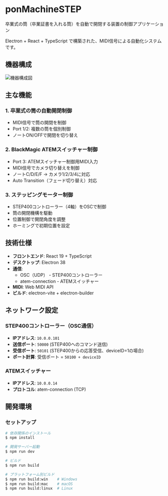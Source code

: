 # ponMachineSTEP

卒業式の筒（卒業証書を入れる筒）を自動で開閉する装置の制御アプリケーション

Electron + React + TypeScript で構築された、MIDI信号による自動化システムです。

## 機器構成

![機器構成図](./機器構成.drawio.png)

## 主な機能

### 1. 卒業式の筒の自動開閉制御

- MIDI信号で筒の開閉を制御
- Port 1/2: 複数の筒を個別制御
- ノートON/OFFで開閉を切り替え

### 2. BlackMagic ATEMスイッチャー制御

- Port 3: ATEMスイッチャー制御用MIDI入力
- MIDI信号でカメラ切り替えを制御
- ノートC/D/E/F → カメラ1/2/3/4に対応
- Auto Transition（フェード切り替え）対応

### 3. ステッピングモーター制御

- STEP400コントローラー（4軸）をOSCで制御
- 筒の開閉機構を駆動
- 位置制御で開閉角度を調整
- ホーミングで初期位置を設定

## 技術仕様

- **フロントエンド**: React 19 + TypeScript
- **デスクトップ**: Electron 38
- **通信**:
  - OSC（UDP） - STEP400コントローラー
  - atem-connection - ATEMスイッチャー
- **MIDI**: Web MIDI API
- **ビルド**: electron-vite + electron-builder

## ネットワーク設定

### STEP400コントローラー（OSC通信）

- **IPアドレス**: `10.0.0.101`
- **送信ポート**: `50000` (STEP400へのコマンド送信)
- **受信ポート**: `50101` (STEP400からの応答受信、deviceID=1の場合)
- **ポート計算**: 受信ポート = `50100 + deviceID`

### ATEMスイッチャー

- **IPアドレス**: `10.0.0.14`
- **プロトコル**: atem-connection (TCP)

## 開発環境

### セットアップ

```bash
# 依存関係のインストール
$ npm install

# 開発サーバー起動
$ npm run dev

# ビルド
$ npm run build

# プラットフォーム別ビルド
$ npm run build:win    # Windows
$ npm run build:mac    # macOS
$ npm run build:linux  # Linux
```
